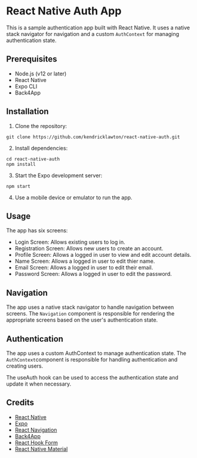 # React Native Auth App
This is a sample authentication app built with React Native. It uses a native stack navigator for navigation and a custom `AuthContext` for managing authentication state.

## Prerequisites
* Node.js (v12 or later)
* React Native
* Expo CLI
* Back4App

## Installation
1. Clone the repository:
```
git clone https://github.com/kendricklawton/react-native-auth.git
```
2. Install dependencies:
```
cd react-native-auth
npm install
```
3. Start the Expo development server:
```
npm start
```
4. Use a mobile device or emulator to run the app.

## Usage
The app has six screens:
* Login Screen: Allows existing users to log in.
* Registration Screen: Allows new users to create an account.
* Profile Screen: Allows a logged in user to view and edit account details.
* Name Screen: Allows a logged in user to edit thier name. 
* Email Screen: Allows a logged in user to edit their email.
* Password Screen: Allows a logged in user to edit the password.

## Navigation
The app uses a native stack navigator to handle navigation between screens. The `Navigation` component is responsible for rendering the appropriate screens based on the user's authentication state.

## Authentication
The app uses a custom AuthContext to manage authentication state. The `AuthContext`component is responsible for handling authentication and creating users.

The useAuth hook can be used to access the authentication state and update it when necessary.

## Credits
* [React Native](https://reactnative.dev/)
* [Expo](https://expo.io/)
* [React Navigation](https://reactnavigation.org/)
* [Back4App](https://www.back4app.com/)
* [React Hook Form](https://react-hook-form.com/)
* [React Native Material](https://www.react-native-material.com/)
